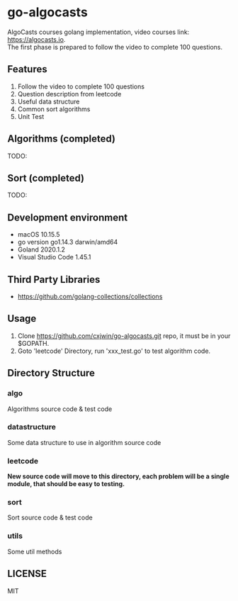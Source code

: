# go-algocasts

AlgoCasts courses golang implementation, video courses
link: https://algocasts.io.  
The first phase is prepared to follow the video to complete 100 questions.

## Features

1. Follow the video to complete 100 questions
2. Question description from leetcode
3. Useful data structure
4. Common sort algorithms
5. Unit Test

## Algorithms (completed)

TODO:

## Sort (completed)

TODO:

## Development environment

- macOS 10.15.5
- go version go1.14.3 darwin/amd64
- Goland 2020.1.2
- Visual Studio Code 1.45.1

## Third Party Libraries

- https://github.com/golang-collections/collections

## Usage

1. Clone https://github.com/cxjwin/go-algocasts.git repo, it must be in your $GOPATH.
2. Goto 'leetcode' Directory, run 'xxx_test.go' to test algorithm code.

## Directory Structure

### algo

Algorithms source code & test code

### datastructure

Some data structure to use in algorithm source code

### leetcode

**New source code will move to this directory, each problem will be a single module, that should be easy to testing.**

### sort

Sort source code & test code

### utils

Some util methods

## LICENSE

MIT

